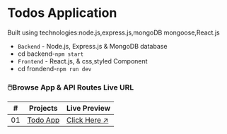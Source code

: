 # Todos Application

Built using technologies:node.js,express.js,mongoDB mongoose,React.js

<!-- ahead of main parts -->

- `Backend` - Node.js, Express.js & MongoDB database
- cd backend-`npm start`
- `Frontend` - React.js, & css,styled Component
- cd frondend-`npm run dev`

<!-- project directory & live preview link -->

### 🖱️Browse App & API Routes Live URL

|  #  | Projects                                                                                                 | Live Preview                                       |
| :-: | -------------------------------------------------------------------------------------------------------- | -------------------------------------------------- |
| 01  | [Todo App](https://github.com/SamiurRahmanMukul/Complete-MERN-TODO-Application/tree/master/todo-fronted) | [Click Here ↗](https://mukul-todo-app.netlify.app) |
